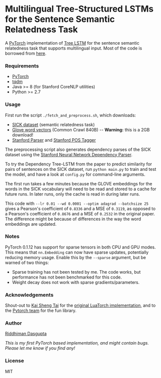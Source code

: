 # Multilingual Tree-Structured LSTMs for the Sentence Semantic Relatedness Task
A [PyTorch](http://pytorch.org/) implementation of [Tree LSTM](http://arxiv.org/abs/1503.00075) for the sentence semantic relatedness task that supports multilingual input. Most of the code is borrowed from [here](https://github.com/dasguptar/treelstm.pytorch).


### Requirements
- [PyTorch](http://pytorch.org/)
- [tqdm](https://github.com/tqdm/tqdm)
- Java >= 8 (for Stanford CoreNLP utilities)
- Python >= 2.7

### Usage
First run the script `./fetch_and_preprocess.sh`, which downloads:
  - [SICK dataset](http://alt.qcri.org/semeval2014/task1/index.php?id=data-and-tools) (semantic relatedness task)
  - [Glove word vectors](http://nlp.stanford.edu/projects/glove/) (Common Crawl 840B) -- **Warning:** this is a 2GB download!
  - [Stanford Parser](http://nlp.stanford.edu/software/lex-parser.shtml) and [Stanford POS Tagger](http://nlp.stanford.edu/software/tagger.shtml)

The preprocessing script also generates dependency parses of the SICK dataset using the
[Stanford Neural Network Dependency Parser](http://nlp.stanford.edu/software/nndep.shtml).

To try the Dependency Tree-LSTM from the paper to predict similarity for pairs of sentences on the SICK dataset, run `python main.py` to train and test the model, and have a look at `config.py` for command-line arguments.

The first run takes a few minutes because the GLOVE embeddings for the words in the SICK vocabulary will need to be read and stored to a cache for future runs. In later runs, only the cache is read in during later runs.

This code with `--lr 0.01 --wd 0.0001 --optim adagrad --batchsize 25` gives a Pearson's coefficient of `0.8336` and a MSE of `0.3119`, as opposed to a Pearson's coefficient of `0.8676` and a MSE of `0.2532` in the original paper. The difference might be because of differences in the way the word embeddings are updated.

### Notes
PyTorch 0.1.12 has support for sparse tensors in both CPU and GPU modes. This means that `nn.Embedding` can now have sparse updates, potentially reducing memory usage. Enable this by the `--sparse` argument, but be warned of two things:

- Sparse training has not been tested by me. The code works, but performance has not been benchmarked for this code.
- Weight decay does not work with sparse gradients/parameters.

### Acknowledgements
Shout-out to [Kai Sheng Tai](https://github.com/kaishengtai/) for the [original LuaTorch implementation](https://github.com/stanfordnlp/treelstm), and to the [Pytorch team](https://github.com/pytorch/pytorch#the-team) for the fun library.

### Author
[Riddhiman Dasgupta](https://researchweb.iiit.ac.in/~riddhiman.dasgupta/)

*This is my first PyTorch based implementation, and might contain bugs. Please let me know if you find any!*

### License
MIT
